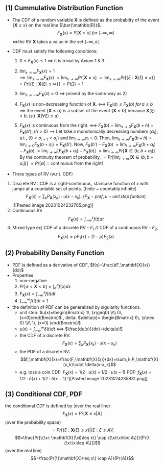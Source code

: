 ## (1) Cummulative Distribution Function

- The CDF of a random variable $\mathbf{X}$ is defined as the probabilty of the event $\{\mathbf{X}\leq x\}$ on the real line $\bar{\mathbb{R}}$. $$F_\mathbf{X}(x)=P[\mathbf{X}\leq x]\; for\; (-\infty,\infty)$$
  <=>the RV $\mathbf{X}$ takes a value in the set $(-\infty, x]$.

- CDF must satisfy the following conditions:
  1) $0\leq F_\mathbf{X}(x)\leq 1$
     ==> it is trivial by Axiom 1 & 3.
     
  2) $\lim_{x\rightarrow\infty}F_\mathbf{X}(x)=1$    
     ==> $\lim_{x\rightarrow\infty}F_\mathbf{X}(x)$ 
     $= \lim_{x\rightarrow\infty}Pr[\mathbf{X}\leq x]$ 
     $= \lim_{x\rightarrow\infty}Pr[\{\xi: \mathbf{X}(\xi)\leq x\}]$
     $= Pr[\{\xi:\mathbf{X}(\xi)\leq \infty\}]$
     $=P(\Omega)=1$
     
  3) $\lim_{x\rightarrow-\infty}F_\mathbf{X}(x)=0$
     ==> proved by the same way as 2)
     
  4) $F_\mathbf{X}(x)$ is non-decreasing function of $\mathbf{X}$. <==> $F_\mathbf{X}(a)\leq F_\mathbf{X}(b)\; for\, a\leq b$
     ==> the event $\{\mathbf{X}\leq a\}$ is a subset of the event $\{\mathbf{X}\leq b\}$ because $\mathbf{X}(\xi)\leq b,\; (s.t.\, \mathbf{X}(\forall{\xi})\leq a)$ 
     
  5) $F_\mathbf{X}(x)$ is continuous from the right. <==> $F_\mathbf{X}(b)=\lim_{h\rightarrow 0}F_\mathbf{X}(b+h)=F_\mathbf{X}(b'),\; (h>0)$ 
     ==> Let take a monotonically decreasing numbers $\{\alpha_i\}$, s.t., $\{0<\alpha_{i+1}<\alpha_{i}\}$ and $\lim_{i\rightarrow\infty}\alpha_{i}=0$. 
     Then, $\lim_{h\rightarrow\infty} F_\mathbf{X}(b+h)=\lim_{i\rightarrow 0}F_\mathbf{X}(b+\alpha_i)=F_\mathbf{X}(b')$.
     Now, $F_\mathbf{X}(b')-F_\mathbf{X}(b)$
     $=\lim_{i\rightarrow\infty}F_\mathbf{X}(b+\alpha_i)-  F_\mathbf{X}(b)$
     $=\lim_{i\rightarrow\infty}[F_\mathbf{X}(b+\alpha_i)-  F_\mathbf{X}(b)]$ 
     $=\lim_{i\rightarrow\infty}Pr[\mathbf{X}\in(b,b+\alpha_i)]$ 
     By the continuity theorem of probability, 
     $=Pr[\lim_{i\rightarrow\infty}(\mathbf{X}\in(b,b+\alpha_i])]$
     $=Pr[\emptyset]$ 
      $\therefore$ continuous from the right!
  
- Three types of RV (w.r.t. CDF)
1) Discrete RV
   : CDF is a right-continuous, staircase function of $x$ with jumps at a countable set of points. (finite ~ countably infinite) $$F_\mathbf{X}(x)=\sum_k P_\mathbf{X}(x_k)\cdot u(x-x_k),\; (P_\mathbf{X}-pmf, u-unit\, step\, funtion)$$
   ![[Pasted image 20231024232705.png]]
2) Continuous RV $$F_\mathbf{X}(x)=\int_{-\infty}^x f(t)dt$$
3) Mixed type
   ex) CDF of a discrete RV - $F_1$ // CDF of a continuous RV - $F_2$, $$F_\mathbf{X}(x)=pF_1(x)+(1-p)F_2(x)$$ 
## (2) Probability Density Function
   
-  PDF is defined as a derivative of CDF, $f(x)=\frac{dF_\mathbf{X}(x)}{dx}$ 
- Properties
  1) non-negative
  2)  $Pr[a<\mathbf{X}<b]=\int_a^b f(x)dx$ 
  3) $F_\mathbf{X}(x)=\int_{-\infty}^x f(t)dt$ 
  4) $\int_{-\infty}^{\infty} f(t)dt=1$
- the definition of PDF can be generalized by sigularity functions.
    - unit step: $u(x)=\begin{Bmatrix} 1\, (x\geq0) \\\\ 0\, (x<0)\end{Bmatrix}$ , delta: $\delta(x)= \begin{Bmatrix} 0\, (x\neq 0) \\\\ 1\, (x=0) \end{Bmatrix}$ 
    - $u(x)=\int_{-\infty}^\infty \delta(t) dt$ <==> $\frac{du(x)}{dx}=\delta(x)$ 
    - the CDF of a discrete RV: $$F_\mathbf{X}(x)=\sum_k P_\mathbf{X}(x_k)\cdot u(x-x_k)$$
    - the PDF of a discrete RV: $$f_\mathbf{X}(x)=\frac{F_\mathbf{X}(x)}{dx}=\sum_k P_\mathbf{X}(x_k)\cdot \delta(x-x_k)$$
    - e.g. toss a coin
      CDF: $F_\mathbf{X}(x)=1/2 \cdot u(x) + 1/2 \cdot u(x-1)$
      PDF: $f_\mathbf{X}(x)=1/2 \cdot \delta(x) + 1/2 \cdot \delta(x-1)$
      ![[Pasted image 20231024235831.png]]


## (3) Conditional CDF, PDF

the conditional CDF is defined by
(over the real line)$$F_\mathbf{X}(x)=Pr[\mathbf{X}\leq x|A]$$
(over the probability space) $$=Pr[\{\xi: \mathbf{X}(\xi)\leq x\}|\{\xi:\xi\leq A\}]$$
$$=\frac{Pr[\{\xi: \mathbf{X}(\xi)\leq x\} \cap \{\xi:\xi\leq A\}]}{Pr[\{\xi:\xi\leq A\}]}$$
(over the real line) $$=\frac{Pr[\{\mathbf{X}\leq x\} \cap A]}{Pr(A)}$$


